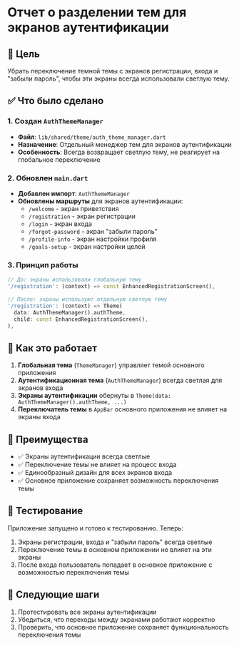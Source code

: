 # Отчет о разделении тем для экранов аутентификации

## 🎯 Цель
Убрать переключение темной темы с экранов регистрации, входа и "забыли пароль", чтобы эти экраны всегда использовали светлую тему.

## ✅ Что было сделано

### 1. Создан `AuthThemeManager`
- **Файл**: `lib/shared/theme/auth_theme_manager.dart`
- **Назначение**: Отдельный менеджер тем для экранов аутентификации
- **Особенность**: Всегда возвращает светлую тему, не реагирует на глобальное переключение

### 2. Обновлен `main.dart`
- **Добавлен импорт**: `AuthThemeManager`
- **Обновлены маршруты** для экранов аутентификации:
  - `/welcome` - экран приветствия
  - `/registration` - экран регистрации
  - `/login` - экран входа
  - `/forgot-password` - экран "забыли пароль"
  - `/profile-info` - экран настройки профиля
  - `/goals-setup` - экран настройки целей

### 3. Принцип работы
```dart
// До: экраны использовали глобальную тему
'/registration': (context) => const EnhancedRegistrationScreen(),

// После: экраны используют отдельную светлую тему
'/registration': (context) => Theme(
  data: AuthThemeManager().authTheme,
  child: const EnhancedRegistrationScreen(),
),
```

## 🔄 Как это работает

1. **Глобальная тема** (`ThemeManager`) управляет темой основного приложения
2. **Аутентификационная тема** (`AuthThemeManager`) всегда светлая для экранов входа
3. **Экраны аутентификации** обернуты в `Theme(data: AuthThemeManager().authTheme, ...)`
4. **Переключатель темы** в `AppBar` основного приложения не влияет на экраны входа

## 🎨 Преимущества

- ✅ Экраны аутентификации всегда светлые
- ✅ Переключение темы не влияет на процесс входа
- ✅ Единообразный дизайн для всех экранов входа
- ✅ Основное приложение сохраняет возможность переключения темы

## 🧪 Тестирование

Приложение запущено и готово к тестированию. Теперь:
1. Экраны регистрации, входа и "забыли пароль" всегда светлые
2. Переключение темы в основном приложении не влияет на эти экраны
3. После входа пользователь попадает в основное приложение с возможностью переключения темы

## 📝 Следующие шаги

1. Протестировать все экраны аутентификации
2. Убедиться, что переходы между экранами работают корректно
3. Проверить, что основное приложение сохраняет функциональность переключения темы
